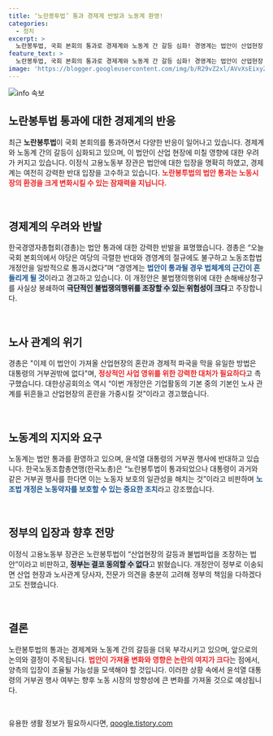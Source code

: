 ```yaml
---
title: ‘노란봉투법’ 통과 경제계 반발과 노동계 환영!
categories:
  - 정치
excerpt: >
  노란봉투법, 국회 본회의 통과로 경제계와 노동계 간 갈등 심화! 경영계는 법안이 산업현장 혼란과 경제적 파국을 초래할 것이라며 거부권을 촉구하고, 노동계는 약자를 보호하는 법안 통과를 반기며 반대 목소리를 높였다. 이 법안의 향후 운명은? 클릭해서 최신 소식을 확인하세요!
feature_text: >
  노란봉투법, 국회 본회의 통과로 경제계와 노동계 간 갈등 심화! 경영계는 법안이 산업현장 혼란과 경제적 파국을 초래할 것이라며 거부권을 촉구하고, 노동계는 약자를 보호하는 법안 통과를 반기며 반대 목소리를 높였다. 이 법안의 향후 운명은? 클릭해서 최신 소식을 확인하세요!
image: 'https://blogger.googleusercontent.com/img/b/R29vZ2xl/AVvXsEixyZcFfHzMRdzZMjFBmAUKJYCLCGyLL1o632UiGVXcaFdKo_bkvkuCioo0uUKlGfBVcT3P84aROyZIXSBEx3Aw5nCQ3pTgDom1WDC4m8eifvWiAmWEEVb4x6G_l8C0QH225ldMjyaFvpxGEBGNO37VmDTDMHGhJPq73UglMfDca1-0aw/s1600/blogspot.png'
---
```


<p><img src="https://blogger.googleusercontent.com/img/b/R29vZ2xl/AVvXsEixyZcFfHzMRdzZMjFBmAUKJYCLCGyLL1o632UiGVXcaFdKo_bkvkuCioo0uUKlGfBVcT3P84aROyZIXSBEx3Aw5nCQ3pTgDom1WDC4m8eifvWiAmWEEVb4x6G_l8C0QH225ldMjyaFvpxGEBGNO37VmDTDMHGhJPq73UglMfDca1-0aw/s1600/blogspot.png" alt="info 속보" /></p>

<h2 data-ke-size="size26">노란봉투법 통과에 대한 경제계의 반응</h2>

<p data-ke-size="size16">최근 <b>노란봉투법</b>이 국회 본회의를 통과하면서 다양한 반응이 일어나고 있습니다. 경제계와 노동계 간의 갈등이 심화되고 있으며, 이 법안이 산업 현장에 미칠 영향에 대한 우려가 커지고 있습니다. 이정식 고용노동부 장관은 법안에 대한 입장을 명확히 하였고, 경제계는 여전히 강력한 반대 입장을 고수하고 있습니다. <b><span style="color: #ee2323;">노란봉투법의 법안 통과는 노동시장의 환경을 크게 변화시킬 수 있는 잠재력을 지닙니다.</span></b></p>

<p data-ke-size="size16">&nbsp;</p>

<h2 data-ke-size="size26">경제계의 우려와 반발</h2>

<p data-ke-size="size16">한국경영자총협회(경총)는 법안 통과에 대한 강력한 반발을 표명했습니다. 경총은 “오늘 국회 본회의에서 야당은 여당의 극렬한 반대와 경영계의 절규에도 불구하고 노동조합법 개정안을 일방적으로 통과시켰다”며 “경영계는 <b><span style="color: #1a5490;">법안이 통과될 경우 법체계의 근간이 흔들리게 될 것</span></b>이라고 경고하고 있습니다. 이 개정안은 불법쟁의행위에 대한 손해배상청구를 사실상 봉쇄하여 <b><span style="background-color: #21538527;">극단적인 불법쟁의행위를 조장할 수 있는 위험성이 크다</span></b>고 주장합니다.</p>

<p data-ke-size="size16">&nbsp;</p>

<h2 data-ke-size="size26">노사 관계의 위기</h2>

<p data-ke-size="size16">경총은 "이제 이 법안이 가져올 산업현장의 혼란과 경제적 파국을 막을 유일한 방법은 대통령의 거부권밖에 없다"며, <b><span style="color: #ee2323;">정상적인 사업 영위를 위한 강력한 대처가 필요하다</span></b>고 촉구했습니다. 대한상공회의소 역시 “이번 개정안은 기업활동의 기본 중의 기본인 노사 관계를 뒤흔들고 산업현장의 혼란을 가중시킬 것”이라고 경고했습니다.</p>

<p data-ke-size="size16">&nbsp;</p>

<h2 data-ke-size="size26">노동계의 지지와 요구</h2>

<p data-ke-size="size16">노동계는 법안 통과를 환영하고 있으며, 윤석열 대통령의 거부권 행사에 반대하고 있습니다. 한국노동조합총연맹(한국노총)은 “노란봉투법이 통과되었으나 대통령이 과거와 같은 거부권 행사를 한다면 이는 노동자 보호의 일관성을 해치는 것”이라고 비판하며 <b><span style="color: #1a5490;">노조법 개정은 노동약자를 보호할 수 있는 중요한 조치</span></b>라고 강조했습니다.</p>

<p data-ke-size="size16">&nbsp;</p>

<h2 data-ke-size="size26">정부의 입장과 향후 전망</h2>

<p data-ke-size="size16">이정식 고용노동부 장관은 노란봉투법이 “산업현장의 갈등과 불법파업을 조장하는 법안”이라고 비판하고, <b><span style="background-color: #21538527;">정부는 결코 동의할 수 없다</span></b>고 밝혔습니다. 개정안이 정부로 이송되면 산업 현장과 노사관계 당사자, 전문가 의견을 충분히 고려해 정부의 책임을 다하겠다고도 전했습니다.</p>

<p data-ke-size="size16">&nbsp;</p>

<h2 data-ke-size="size26">결론</h2>

<p data-ke-size="size16">노란봉투법의 통과는 경제계와 노동계 간의 갈등을 더욱 부각시키고 있으며, 앞으로의 논의와 결정이 주목됩니다. <b><span style="color: #ee2323;">법안이 가져올 변화와 영향은 논란의 여지가 크다</span></b>는 점에서, 양측의 입장이 조율될 가능성을 모색해야 할 것입니다. 이러한 상황 속에서 윤석열 대통령의 거부권 행사 여부는 향후 노동 시장의 방향성에 큰 변화를 가져올 것으로 예상됩니다.</p>

<p data-ke-size="size16">&nbsp;</p>
유용한 생활 정보가 필요하시다면, <a href="https://qoogle.tistory.com" rel="dofollow">qoogle.tistory.com</a>


